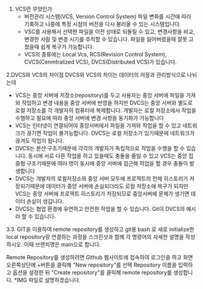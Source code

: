 1. VCS란 무엇인가
   * 버전관리 시스템(VCS, Version Control System) 파일 변화를 시간에 따라 기록하고 나중에 특정 시점의 버전을 다시 불러올 수 있는 시스템입니다.
   * VSC를 사용해서 선택한 파일을 이전 상태로 되돌릴 수 있고, 변경사항을 비교, 변경한 사람 및 변경 시기를 추적할 수 있습니다. 파일을 잃어버렸을때 잘못 고쳤을때 쉽게 복구가 가능합니다.
   * VCS의 종류에는 Local Vcs, RCS(Revision Control System), CVCS(Cenmtralized VCS), DVCS(Distributed VCS)가 있습니다.
  
2.DVCS와 VCS의 차이점
 DVCS와 VCS의 차이는 데이터의 저장과 관리방식으로 나뉘는데
  * VCS는 중앙 서버에 저장소(repository)를 두고 사용자는 중앙 서버에 파일을 가져와 작업하고 변경 내용을 중앙 서버에 반영을 하지만 DVCS는 중앙 서버와 별도로 로컬 저장소를 각 개발자의 컴퓨터에 복제합니다. 개발자는 로컬 저장소에서 작업을 수행하고 필요에 따라 중앙 서버에 변경 사항을 동기화가 가능합니다
  * VCS는 인터넷이 연결되어야 중앙서버에서 파일을 가져와 작업을 할 수 있고 네트워크가 끊기면 작업이 불가능합니다. DVCS는 로컬 저장소가 있기때문에 네트워크가 끊겨도 작업이 됩니다.
  * DVCS는 분산 구조기때문에 각각의 개발자가 독립적으로 작업을 수행을 할 수 있습니다. 동시에 서로 다른 작업을 하고 있을때도 충돌을 줄일 수 있고 VCS는 중앙 집중형 구조기때문에 여러 명이 동시에 중앙 서버에 접근해 작업을 할 경우 충돌이 발생합니다
  * DVCS는 개발자의 로컬저장소와 중앙 서버 모두에 프로젝트의 전체 히스토리가 저장되기때문에 데이터가 중앙 서버에 손실되더라도 로컬 저장소에 복구가 되지만 VCS는 중앙 서버에 프로젝트 히스토리가 저장되므로 중앙서버에 문제가 생기면 데이터 손실이 생깁니다.
  * DVCS는 협업 환경에 유연하고 안전한 작업을 할 수 있습니다. Git이 DVCS의 예시라 할 수 있습니다.

3.3. GIT을 이용하여 remote repository를 생성하고 git용 bash 로 새로 initialize한 local repository랑 연결하는 과정을 스크린샷과 함께 각 명령어의 자세한 설명을 작성하시오. 이때 브랜치명은 main으로 합니다.

Remote Repository를 생성하려면 Github 웹사이트에 접속하여 로그인을 하고
화면 오른쪽상단에 +버튼을 클릭해 "New repository"를 선택 Repository 이름을 입력하고 옵션을 설정한 뒤 "Create repository"를 클릭해 remote repository를 생성합니다.
 *IMG 파일로 설명하겠습니다.

 




 

